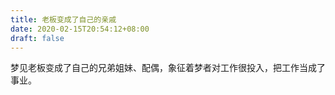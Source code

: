 ```yaml
---
title: 老板变成了自己的亲戚
date: 2020-02-15T20:54:12+08:00
draft: false
---
```


梦见老板变成了自己的兄弟姐妹、配偶，象征着梦者对工作很投入，把工作当成了事业。<br>
